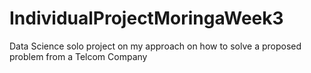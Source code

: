 # IndividualProjectMoringaWeek3
Data Science solo project on my approach on how to solve a proposed problem from a Telcom Company
